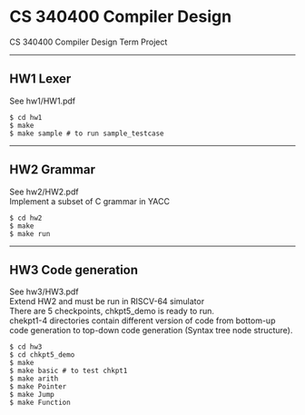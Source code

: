 # CS 340400 Compiler Design
CS 340400 Compiler Design Term Project

---

## HW1 Lexer
See hw1/HW1.pdf
```shell
$ cd hw1
$ make
$ make sample # to run sample_testcase
```
---

## HW2 Grammar
See hw2/HW2.pdf\
Implement a subset of C grammar in YACC
```shell
$ cd hw2
$ make
$ make run
```

---

## HW3 Code generation
See hw3/HW3.pdf\
Extend HW2 and must be run in RISCV-64 simulator\
There are 5 checkpoints, chkpt5_demo is ready to run.\
chekpt1-4 directories contain different version of code from bottom-up code generation to top-down code generation (Syntax tree node structure).
```shell
$ cd hw3
$ cd chkpt5_demo
$ make
$ make basic # to test chkpt1
$ make arith
$ make Pointer
$ make Jump
$ make Function
```